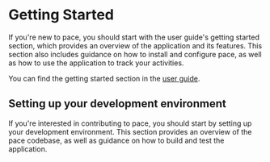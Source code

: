 # Getting Started

If you're new to pace, you should start with the user guide's getting started
section, which provides an overview of the application and its features. This
section also includes guidance on how to install and configure pace, as well as
how to use the application to track your activities.

You can find the getting started section in the
[user guide](https://pace.cli.rs/docs/getting_started.html).

## Setting up your development environment

If you're interested in contributing to pace, you should start by setting up
your development environment. This section provides an overview of the pace
codebase, as well as guidance on how to build and test the application.

<!-- TODO!: You can find the development environment setup instructions in the [contributor guide](https://pace.cli.rs/dev-docs/contributing_to_pace.html#setting-up-your-development-environment). -->
